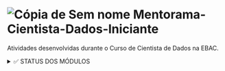 # ![Cópia de Sem nome](https://user-images.githubusercontent.com/72770754/195649637-a7ef09b0-628b-4c71-9fe5-918c0101c8d0.png) Mentorama-Cientista-Dados-Iniciante

 Atividades desenvolvidas durante o Curso de Cientista de Dados na EBAC.

<details><summary> ✅ STATUS DOS MÓDULOS </summary>

<p>

- [x] Módulo 1: O Mundo dos Dados
- [x] Módulo 2: Fundamentos Básicos de Python 1
- [x] Módulo 3: Fundamentos Básicos de Python 2
- [x] Módulo 4: Trabalhando com Banco de Dados
- [x] Módulo 5: Bibliotecas Numpy e Pandas
- [ ] Módulo 6: Análise e Visualização de Dados
- [ ] Módulo 7: Pré-processamento de Dados
- [ ] Módulo 8: Fundamentos de Machine Learning
- [ ] Módulo 9: Machine Learning na Prática
- [ ] Módulo 10: Modelos de Classificação
- [ ] Módulo 11: Implementando Modelos de Machine Learning do zero
- [ ] Módulo 12: Modelos de Árvores e Ensambles
- [ ] Módulo 13: Clusterização
- [ ] Módulo 14: Aplicações: Detecção de Anomalias
- [ ] Módulo 15: Aplicações: Sistemas de Recomendação
- [ ] Módulo 16: Gerenciamento de projeto de dados
